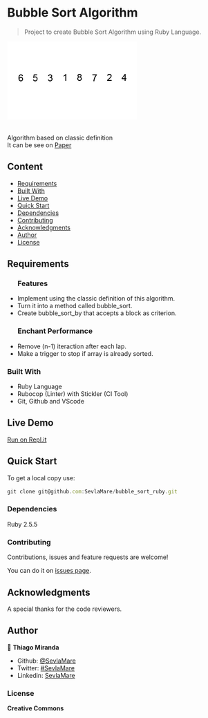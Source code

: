 # Bubble Sort Algorithm
> Project to create Bubble Sort Algorithm using Ruby Language.

![screenshot](./images/screenshot.gif)

<br>Algorithm based on classic definition<br>
It can be see on [Paper](https://users.cs.duke.edu/~ola/bubble/bubble.pdf)

## Content

* [Requirements](#requirements)
* [Built With](#built-with)
* [Live Demo](#live-demo)
* [Quick Start](#quick-start)
* [Dependencies](#dependencies)
* [Contributing](#contributing)
* [Acknowledgments](#acknowledgments)
* [Author](#author)
* [License](#license)


## Requirements

<ul>
  <h3>Features</h3>
  <li>Implement using the classic definition of this algorithm.</li>
  <li>Turn it into a method called bubble_sort.</li>
  <li>Create bubble_sort_by that accepts a block as criterion.</li>
</ul>

<ul>
  <h3>Enchant Performance</h3>
  <li>Remove (n-1) iteraction after each lap.</li>
  <li>Make a trigger to stop if array is already sorted.</li>
</ul>

### Built With

- Ruby Language <br>
- Rubocop (Linter) with Stickler (CI Tool)<br>
- Git, Github and VScode <br>

## Live Demo

[Run on Repl.it](https://repl.it/@ThiagoMiranda2/bubblesortruby)

## Quick Start

To get a local copy use:<br>
```js
git clone git@github.com:SevlaMare/bubble_sort_ruby.git
```

### Dependencies

Ruby 2.5.5

### Contributing

Contributions, issues and feature requests are welcome!

You can do it on [issues page](issues/).

## Acknowledgments

A special thanks for the code reviewers.

## Author

👤 **Thiago Miranda**

- Github: [@SevlaMare](https://github.com/SevlaMare)
- Twitter: [#SevlaMare](https://twitter.com/SevlaMare)
- Linkedin: [SevlaMare](https://www.linkedin.com/in/sevlamare)

### License

<strong>Creative Commons</strong>